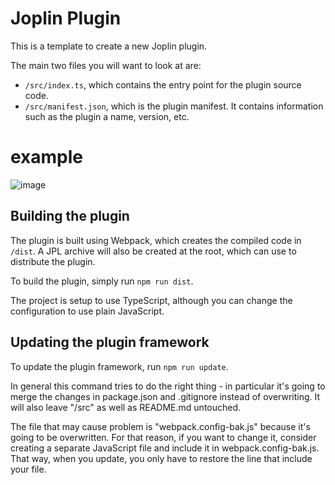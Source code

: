 # Joplin Plugin

This is a template to create a new Joplin plugin.

The main two files you will want to look at are:

- `/src/index.ts`, which contains the entry point for the plugin source code.
- `/src/manifest.json`, which is the plugin manifest. It contains information such as the plugin a name, version, etc.

# example
![image](https://user-images.githubusercontent.com/3354431/225245626-4f266745-9383-41dd-9eeb-54930bc1ad06.png)


## Building the plugin

The plugin is built using Webpack, which creates the compiled code in `/dist`. A JPL archive will also be created at the root, which can use to distribute the plugin.

To build the plugin, simply run `npm run dist`.

The project is setup to use TypeScript, although you can change the configuration to use plain JavaScript.

## Updating the plugin framework

To update the plugin framework, run `npm run update`.

In general this command tries to do the right thing - in particular it's going to merge the changes in package.json and .gitignore instead of overwriting. It will also leave "/src" as well as README.md untouched.

The file that may cause problem is "webpack.config-bak.js" because it's going to be overwritten. For that reason, if you want to change it, consider creating a separate JavaScript file and include it in webpack.config-bak.js. That way, when you update, you only have to restore the line that include your file.
